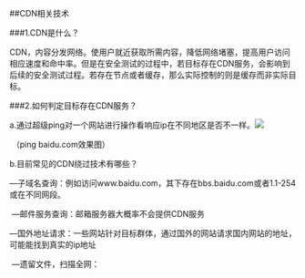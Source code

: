  ##CDN相关技术

###1.CDN是什么？

​	CDN，内容分发网络。使用户就近获取所需内容，降低网络堵塞，提高用户访问相应速度和命中率。但是在安全测试的过程中，若目标存在CDN服务，会影响到后续的安全测试过程。若存在节点或者缓存，那么实际控制的则是缓存而非实际目标。  

###2.如何判定目标存在CDN服务？

a.通过超级ping对一个网站进行操作看响应ip在不同地区是否不一样。![](C:\Users\loucs\Desktop\文件\笔记截图\微信图片_20210622165225.png)

​	                                                       （ping baidu.com效果图）  

b.目前常见的CDN绕过技术有哪些？  

​	—子域名查询：例如访问www.baidu.com，其下存在bbs.baidu.com或者1.1-254或在不同网段。    

​	—邮件服务查询：邮箱服务器大概率不会提供CDN服务  

​    —国外地址请求：一些网站针对目标群体，通过国外的网站请求国内网站的地址，可能能找到真实的ip地址  

​	—遗留文件，扫描全网：







